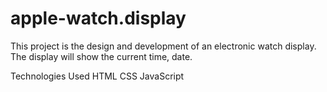 # apple-watch.display
This project is the design and development of an electronic watch display. The display will show the current time, date.

Technologies Used
HTML
CSS
JavaScript
